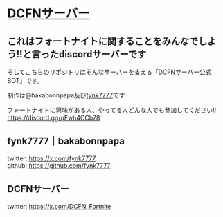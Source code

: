 # [DCFNサーバー](https://discord.gg/qFwh4CCb78)

## __これはフォートナイトに関することをみんなでしよう!!と言ったdiscordサーバーです__

そしてこちらのリポジトリはそんなサーバーを支える「DCFNサーバー公式BOT」です。

制作は@bakabonnpapa及び[fynk7777](https://github.com/fynk7777)です

フォートナイトに興味がある人、やってる人どんな人でも参加してください!!  
https://discord.gg/qFwh4CCb78


## fynk7777｜bakabonnpapa
twitter: https://x.com/fynk7777  
github: https://github.com/fynk7777  

## DCFNサーバー  
twitter: https://x.com/DCFN_Fortnite
